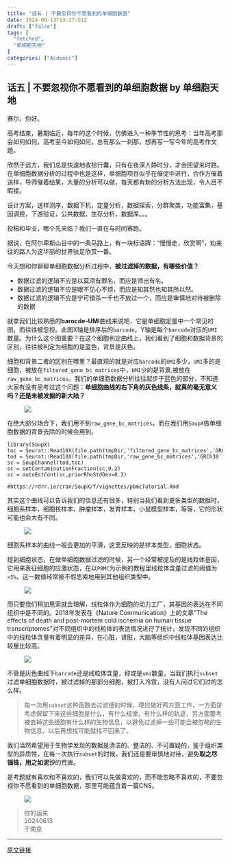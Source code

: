 ```yaml
---
title: "话五 | 不要忽视你不愿看到的单细胞数据"
date: 2024-06-13T13:27:51Z
draft: ["false"]
tags: [
  "fetched",
  "单细胞天地"
]
categories: ["Acdemic"]
---
```

话五 | 不要忽视你不愿看到的单细胞数据 by 单细胞天地
------
<div><section data-tool="mdnice编辑器" data-website="https://www.mdnice.com"><p data-tool="mdnice编辑器">赛尔，你好。</p><p data-tool="mdnice编辑器">高考结束，暑期临近，每年的这个时候，仿佛进入一种季节性的思考：当年高考那会如何如何，高考至今如何如何，总有那么一刹那，想再写一写今年的高考作文题。</p><p data-tool="mdnice编辑器">欣然于远方，我们总是快速地收拾行囊，只有在夜深人静时分，才会回望来时路。在单细胞数据分析的过程中也是这样，单细胞项目似乎在催促中进行，合作方催着送样，导师催着结果，大量的分析可以做，每天都有新的分析方法出现，令人目不暇接。</p><p data-tool="mdnice编辑器">设计方案，送样测序，数据下机，定量分析，数据探索，分群聚类，功能富集，基因调控，下游验证，公共数据，生存分析，数据库。。。</p><p data-tool="mdnice编辑器">投稿和毕业，哪个先来临？我们一直在与时间赛跑。</p><p data-tool="mdnice编辑器">据说，在阿尔卑斯山谷中的一条马路上，有一块标语牌：“慢慢走，欣赏啊”，劝来往的路人为这华丽的世界驻足欣赏一番。</p><p data-tool="mdnice编辑器">今天想和你聊聊单细胞数据分析过程中，<strong>被过滤掉的数据，有哪些价值？</strong></p><ul data-tool="mdnice编辑器"><li><section>数据过滤的逻辑不应是以莫须有罪名，而应是师出有名。</section></li><li><section>数据过滤的逻辑不应是眼不见心不烦，而应是知其然也知其所以然。</section></li><li><section>数据过滤的逻辑不应是宁可错杀一千也不放过一个，而应是审慎地对待被删除的数据</section></li></ul><p data-tool="mdnice编辑器">就拿我们比较熟悉的<strong>barocde-UMI</strong>曲线来说吧，它是单细胞定量中一个常见的图，而往往被忽视。此图X轴是排序后的<code>barcode</code>，Y轴是每个<code>barcode</code>对应的<code>UMI</code>数量。为什么这个图重要？在这个细胞判定曲线上，我们看到了细胞和数据背景的区别，往往被判定为细胞的是蓝色，背景是灰色。</p><p data-tool="mdnice编辑器">细胞和背景二者的区别在哪里？最直观的就是对应<code>barcode</code>的<code>UMI</code>多少，<code>UMI</code>多的是细胞，被放在<code>filtered_gene_bc_matrices</code>中，<code>UMI</code>少的是背景,被放在<code>raw_gene_bc_matrices</code>。我们的单细胞数据分析往往起步于蓝色的部分，不知道大家有没有思考过这个问题：<strong>单细胞曲线的右下角的灰色线条，就真的毫无意义吗？还是未被发掘的新大陆？</strong></p><figure data-tool="mdnice编辑器"><img data-imgfileid="100039507" data-ratio="0.6027777777777777" data-src="https://mmbiz.qpic.cn/mmbiz_png/siaia0BDGJdjTgkDuGC2DV2ytJib4R2dBqIMhAxsiaC9RR9ksWBVVAf6m5DAUgFM1Dhha8Ax4iaicpiabJa6363XeImIw/640?wx_fmt=png&amp;from=appmsg" data-type="png" data-w="1080" src="https://mmbiz.qpic.cn/mmbiz_png/siaia0BDGJdjTgkDuGC2DV2ytJib4R2dBqIMhAxsiaC9RR9ksWBVVAf6m5DAUgFM1Dhha8Ax4iaicpiabJa6363XeImIw/640?wx_fmt=png&amp;from=appmsg"></figure><p data-tool="mdnice编辑器">在绝大部分场合下，我们用不到<code>raw_gene_bc_matrices</code>，而在我们用<code>SoupX</code>做单细胞数据的背景去除的时候会用到。</p><pre data-tool="mdnice编辑器"><span></span><code>library(SoupX)<br>toc = Seurat::Read10X(file.path(tmpDir,<span>'filtered_gene_bc_matrices'</span>,<span>'GRCh38'</span>))<br>tod = Seurat::Read10X(file.path(tmpDir,<span>'raw_gene_bc_matrices'</span>,<span>'GRCh38'</span>))<br>sc = SoupChannel(tod,toc)<br>sc = setContaminationFraction(sc,0.2)<br>sc = autoEstCont(sc,priorRhoStdDev=0.3)<br><br><span>#https://rdrr.io/cran/SoupX/f/vignettes/pbmcTutorial.Rmd</span><br></code></pre><p data-tool="mdnice编辑器">其实这个曲线可以告诉我们的信息还有很多，特别当我们看到更多类型的数据时，细胞系样本，细胞核样本，肿瘤样本，发育样本，小鼠模型样本，等等，它的形状可能也会大有不同。</p><figure data-tool="mdnice编辑器"><img data-imgfileid="100039506" data-ratio="0.2734952481520591" data-src="https://mmbiz.qpic.cn/mmbiz_png/siaia0BDGJdjTgkDuGC2DV2ytJib4R2dBqIoM8PibowadLn0t4Yk1ncI2fZ3j33qagLh195crFKbbWhCZT7RYGNDhw/640?wx_fmt=png&amp;from=appmsg" data-type="png" data-w="947" src="https://mmbiz.qpic.cn/mmbiz_png/siaia0BDGJdjTgkDuGC2DV2ytJib4R2dBqIoM8PibowadLn0t4Yk1ncI2fZ3j33qagLh195crFKbbWhCZT7RYGNDhw/640?wx_fmt=png&amp;from=appmsg"></figure><p data-tool="mdnice编辑器">细胞系样本的曲线一般会更加的平滑，这里反映的是样本类型，细胞状态。</p><p data-tool="mdnice编辑器">提到细胞状态，在做单细胞数据过滤的时候，另一个经常被提及的是线粒体基因，它用来表征细胞的应激状态，在以<code>PBMC</code>为示例的教程里线粒体含量过滤的阈值为<code>&gt;5%</code>。这一数值经常被不假思索地用到其他组织类型中。</p><figure data-tool="mdnice编辑器"><img data-imgfileid="100039504" data-ratio="0.36649214659685864" data-src="https://mmbiz.qpic.cn/mmbiz_png/siaia0BDGJdjTgkDuGC2DV2ytJib4R2dBqIbSKdHoVfdPHNlTPF7jd9CmCcTzHI0yBdqh7V7AculicyMM0ZO8LQ6cQ/640?wx_fmt=png&amp;from=appmsg" data-type="png" data-w="573" src="https://mmbiz.qpic.cn/mmbiz_png/siaia0BDGJdjTgkDuGC2DV2ytJib4R2dBqIbSKdHoVfdPHNlTPF7jd9CmCcTzHI0yBdqh7V7AculicyMM0ZO8LQ6cQ/640?wx_fmt=png&amp;from=appmsg"></figure><p data-tool="mdnice编辑器">而只要我们稍加思索就会理解，线粒体作为细胞的动力工厂，其基因的表达在不同组织中是不同的。2018年发表在《Nature Communication》上的文章"The effects of death and post-mortem cold ischemia on human tissue transcriptomes"对不同组织中的线粒体的表达情况进行了统计，发现不同的组织中的线粒体含量有着明显的差异，在心脏，肾脏，大脑等组织中线粒体基因表达比较量比较高。</p><figure data-tool="mdnice编辑器"><img data-imgfileid="100039505" data-ratio="0.7439759036144579" data-src="https://mmbiz.qpic.cn/mmbiz_png/siaia0BDGJdjTgkDuGC2DV2ytJib4R2dBqIA7IlBic3VaicLE459g0FkesPlYQoicq0DibsmPqgicVxpkt90BYdricfOthw/640?wx_fmt=png&amp;from=appmsg" data-type="png" data-w="332" src="https://mmbiz.qpic.cn/mmbiz_png/siaia0BDGJdjTgkDuGC2DV2ytJib4R2dBqIA7IlBic3VaicLE459g0FkesPlYQoicq0DibsmPqgicVxpkt90BYdricfOthw/640?wx_fmt=png&amp;from=appmsg"></figure><p data-tool="mdnice编辑器">不管是灰色曲线下<code>barcode</code>还是线粒体含量，抑或是<code>umi</code>数量，当我们执行<code>subset</code>过滤单细胞数据时，被过滤掉的那部分细胞，被打入冷宫，没有人问过它们过的怎么样。</p><blockquote data-tool="mdnice编辑器"><p>每一次用<code>subset</code>这种函数去过滤细的时候，理应做好两方面工作，一方面是考虑保留下来这些细胞是什么，有什么规律，有什么样的轨迹，另方面要考被去掉这些细胞有什么样的生物信息，以避免过滤掉一些可能会被忽略的生物信息，以后再想找可能就找不回来了。</p></blockquote><p data-tool="mdnice编辑器">我们当然希望用于生物学发现的数据是清洁的、整洁的、不可置疑的，鉴于组织类型的异质性，在每一次执行<code>subset</code>的时候，我们还是要审慎地对待，避免<strong>取之尽锱铢，用之如泥沙</strong>的荒唐。</p><p data-tool="mdnice编辑器">是考题就有喜欢和不喜欢的，我们可以先做喜欢的，而不能忽略不喜欢的，不要忽视你不愿看到的单细胞数据，那里可能蕴含着一篇CNS。</p><figure data-tool="mdnice编辑器"><img data-croporisrc="https://mmbiz.qlogo.cn/mmbiz_png/siaia0BDGJdjTgkDuGC2DV2ytJib4R2dBqIfhQf2EuDldPMBy9mrb90xeDIX1RybAkbpIMBjUARTOe5VUNRFu9ovg/0?wx_fmt=png&amp;from=appmsg" data-cropx1="0" data-cropx2="721" data-cropy1="134.3799283154122" data-cropy2="444.48745519713265" data-imgfileid="100039508" data-ratio="0.42995839112343964" data-src="https://mmbiz.qpic.cn/mmbiz_jpg/siaia0BDGJdjTgkDuGC2DV2ytJib4R2dBqIqUUfibG4rFhOWAsaRSwLqmEnpbIcdJLD3jhfQGBT8fCeCwVuESEXQUA/640?wx_fmt=jpeg" data-type="jpeg" data-w="721" src="https://mmbiz.qpic.cn/mmbiz_jpg/siaia0BDGJdjTgkDuGC2DV2ytJib4R2dBqIqUUfibG4rFhOWAsaRSwLqmEnpbIcdJLD3jhfQGBT8fCeCwVuESEXQUA/640?wx_fmt=jpeg"></figure><blockquote data-tool="mdnice编辑器"><p>你的运来<br>20240613<br>于南京<br></p></blockquote></section><p><mp-style-type data-value="3"></mp-style-type></p></div>  
<hr>
<a href="https://mp.weixin.qq.com/s/XzW5NN4TpAAxFXwFaLXo_g",target="_blank" rel="noopener noreferrer">原文链接</a>
